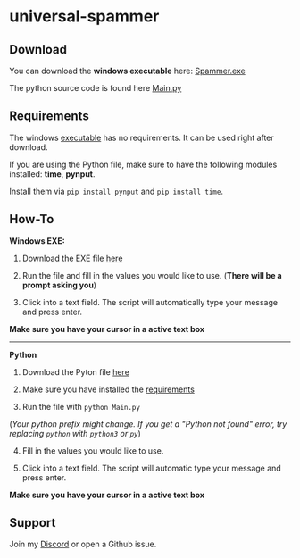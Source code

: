 # universal-spammer

## Download
You can download the **windows executable** here: [Spammer.exe](https://placeholder.com)

The python source code is found here [Main.py](https://placeholder.com)

## Requirements
The windows [executable](https://placeholder.com) has no requirements. It can be used right after download.

If you are using the Python file, make sure to have the following modules installed: **time**, **pynput**.

Install them via `pip install pynput` and `pip install time`.

## How-To

**Windows EXE:**
1. Download the EXE file [here](https://placeholder.com)

2. Run the file and fill in the values you would like to use. (**There will be a prompt asking you**)

3. Click into a text field. The script will automatically type your message and press enter. 

**Make sure you have your cursor in a active text box**

----

**Python**
1. Download the Pyton file [here](https://placeholder.com)

2. Make sure you have installed the [requirements](https://placeholder.com)

3. Run the file with `python Main.py` 

(*Your python prefix might change. If you get a "Python not found" error, try replacing `python` with `python3` or `py`*)
 
4. Fill in the values you would like to use.

5. Click into a text field. The script will automatic type your message and press enter. 

**Make sure you have your cursor in a active text box**

## Support
Join my [Discord](https://discord.gg/kjsdxkbtjw) or open a Github issue.